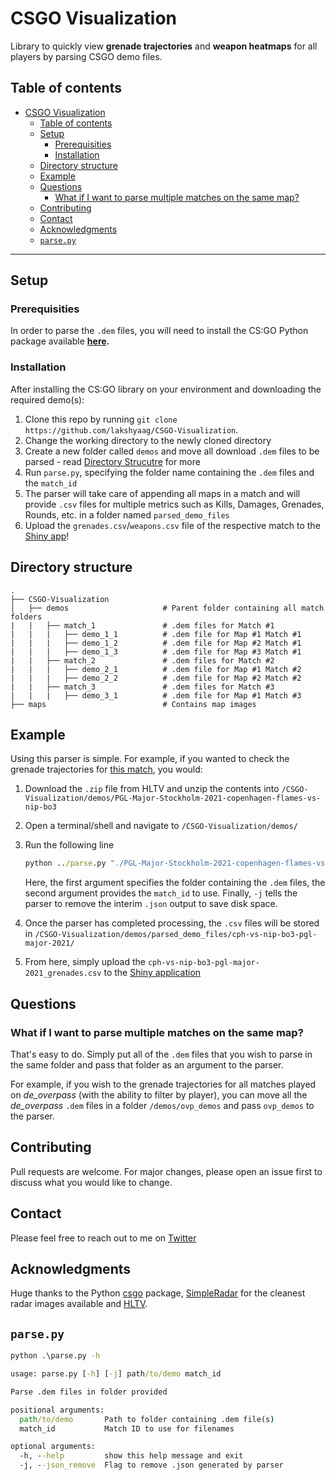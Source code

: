 # CSGO Visualization

Library to quickly view **grenade trajectories** and **weapon heatmaps** for all players by parsing CSGO demo files.

## Table of contents

- [CSGO Visualization](#csgo-visualization)
  - [Table of contents](#table-of-contents)
  - [Setup](#setup)
    - [Prerequisities](#prerequisities)
    - [Installation](#installation)
  - [Directory structure](#directory-structure)
  - [Example](#example)
  - [Questions](#questions)
    - [What if I want to parse multiple matches on the same map?](#what-if-i-want-to-parse-multiple-matches-on-the-same-map)
  - [Contributing](#contributing)
  - [Contact](#contact)
  - [Acknowledgments](#acknowledgments)
  - [`parse.py`](#parsepy)

---

## Setup

### Prerequisities

In order to parse the `.dem` files, you will need to install the CS:GO Python package available **[here](https://github.com/pnxenopoulos/csgo).**

### Installation

After installing the CS:GO library on your environment and downloading the required demo(s):

1. Clone this repo by running `git clone https://github.com/lakshyaag/CSGO-Visualization`.
2. Change the working directory to the newly cloned directory
3. Create a new folder called `demos` and move all download `.dem` files to be parsed - read [Directory Strucutre](#directory-structure) for more
4. Run `parse.py`, specifying the folder name containing the `.dem` files and the `match_id`
5. The parser will take care of appending all maps in a match and will provide `.csv` files for multiple metrics such as Kills, Damages, Grenades, Rounds, etc. in a folder named `parsed_demo_files`
6. Upload the `grenades.csv`/`weapons.csv` file of the respective match to the [Shiny app](https://lakshyaag.shinyapps.io/CSGO-Visualization/)!

## Directory structure

```dir
.
├── CSGO-Visualization
│   ├── demos                     # Parent folder containing all match folders
|   |   ├── match_1               # .dem files for Match #1
|   |   |   ├── demo_1_1          # .dem file for Map #1 Match #1
|   |   |   ├── demo_1_2          # .dem file for Map #2 Match #1
|   |   |   ├── demo_1_3          # .dem file for Map #3 Match #1
|   |   ├── match_2               # .dem files for Match #2
|   |   |   ├── demo_2_1          # .dem file for Map #1 Match #2
|   |   |   ├── demo_2_2          # .dem file for Map #2 Match #2
|   |   ├── match_3               # .dem files for Match #3
|   |   |   ├── demo_3_1          # .dem file for Map #1 Match #3
├── maps                          # Contains map images
```

## Example

Using this parser is simple. For example, if you wanted to check the grenade trajectories for [this match](https://www.hltv.org/matches/2352507/copenhagen-flames-vs-nip-pgl-major-stockholm-2021), you would:

1. Download the `.zip` file from HLTV and unzip the contents into `/CSGO-Visualization/demos/PGL-Major-Stockholm-2021-copenhagen-flames-vs-nip-bo3`
2. Open a terminal/shell and navigate to `/CSGO-Visualization/demos/`
3. Run the following line

   ```cmd
   python ../parse.py "./PGL-Major-Stockholm-2021-copenhagen-flames-vs-nip-bo3/" "cph-vs-nip-bo3-pgl-major-2021" -j
   ```

   Here, the first argument specifies the folder containing the `.dem` files, the second argument provides the `match_id` to use. Finally, `-j` tells the parser to remove the interim `.json` output to save disk space.

4. Once the parser has completed processing, the `.csv` files will be stored in `/CSGO-Visualization/demos/parsed_demo_files/cph-vs-nip-bo3-pgl-major-2021/`
5. From here, simply upload the `cph-vs-nip-bo3-pgl-major-2021_grenades.csv` to the [Shiny application](https://lakshyaag.shinyapps.io/CSGO-Visualization/)

## Questions

### What if I want to parse multiple matches on the same map?

That's easy to do. Simply put all of the `.dem` files that you wish to parse in the same folder and pass that folder as an argument to the parser.

For example, if you wish to the grenade trajectories for all matches played on *de_overpass* (with the ability to filter by player), you can move all the *de_overpass* `.dem` files in a folder `/demos/ovp_demos` and pass `ovp_demos` to the parser.

## Contributing

Pull requests are welcome. For major changes, please open an issue first to discuss what you would like to change.

## Contact

Please feel free to reach out to me on [Twitter](https://twitter.com/lakshyaag)

## Acknowledgments

Huge thanks to the Python [csgo](https://github.com/pnxenopoulos/csgo) package, [SimpleRadar](https://readtldr.gg/simpleradar-download) for the cleanest radar images available and [HLTV](https://www.hltv.org/).

## `parse.py`

```cmd
python .\parse.py -h

usage: parse.py [-h] [-j] path/to/demo match_id

Parse .dem files in folder provided

positional arguments:
  path/to/demo       Path to folder containing .dem file(s)
  match_id           Match ID to use for filenames

optional arguments:
  -h, --help         show this help message and exit
  -j, --json_remove  Flag to remove .json generated by parser
  ```
